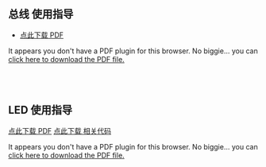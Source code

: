 ## 总线 使用指导
* <a href="zh-cn/sbs/wire/wire.pdf" target="_blank">点此下载 PDF</a>


<object data="zh-cn/sbs/wire/wire.pdf" type="application/pdf" style="min-height:100vh;width:100%">
    <p>It appears you don't have a PDF plugin for this browser.
    No biggie... you can <a href="zh-cn/sbs/wire/wire.pdf">click here to download the PDF file.</a></p>
</object>

</br>
</br>

## LED 使用指导
<a href="zh-cn/sbs/wire/led.pdf" target="_blank">点此下载 PDF</a>
<a href="zh-cn/sbs/wire/led.py" target="_blank">点此下载 相关代码</a>


<object data="zh-cn/sbs/wire/led.pdf" type="application/pdf" style="min-height:100vh;width:100%">
    <p>It appears you don't have a PDF plugin for this browser.
    No biggie... you can <a href="zh-cn/sbs/wire/led.pdf">click here to download the PDF file.</a></p>
</object>